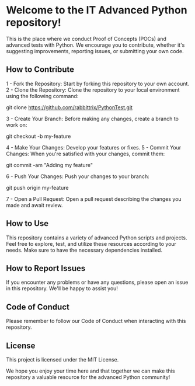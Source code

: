 # Welcome to the IT Advanced Python repository! 

This is the place where we conduct Proof of Concepts (POCs) and advanced tests with Python. 
We encourage you to contribute, whether it's suggesting improvements, reporting issues, or submitting your own code.

## How to Contribute
1 - Fork the Repository: Start by forking this repository to your own account.
2 - Clone the Repository: Clone the repository to your local environment using the following command:

git clone https://github.com/rabbittrix/PythonTest.git

3 - Create Your Branch: Before making any changes, create a branch to work on:

git checkout -b my-feature

4 - Make Your Changes: Develop your features or fixes.
5 - Commit Your Changes: When you're satisfied with your changes, commit them:

git commit -am "Adding my feature"

6 - Push Your Changes: Push your changes to your branch:

git push origin my-feature

7 - Open a Pull Request: Open a pull request describing the changes you made and await review.

## How to Use
This repository contains a variety of advanced Python scripts and projects. Feel free to explore, test, and utilize these resources according to your needs. Make sure to have the necessary dependencies installed.

## How to Report Issues
If you encounter any problems or have any questions, please open an issue in this repository. We'll be happy to assist you!

## Code of Conduct
Please remember to follow our Code of Conduct when interacting with this repository.

## License
This project is licensed under the MIT License.

We hope you enjoy your time here and that together we can make this repository a valuable resource for the advanced Python community!